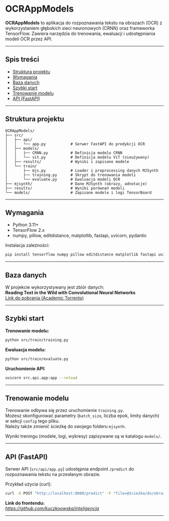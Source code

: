 # OCRAppModels

**OCRAppModels** to aplikacja do rozpoznawania tekstu na obrazach (OCR) z wykorzystaniem głębokich sieci neuronowych (CRNN) oraz frameworka TensorFlow. Zawiera narzędzia do trenowania, ewaluacji i udostępniania modeli OCR przez API.

---

## Spis treści

- [Struktura projektu](#struktura-projektu)
- [Wymagania](#wymagania)
- [Baza danych](#baza-danych)
- [Szybki start](#szybki-start)
- [Trenowanie modelu](#trenowanie-modelu)
- [API (FastAPI)](#api-fastapi)

---

## Struktura projektu

```
OCRAppModels/
├── src/
│   ├── api/
│   │   └── app.py           # Serwer FastAPI do predykcji OCR
│   ├── models/
│   │   ├── CRNN.py          # Definicja modelu CRNN
│   │   └── vit.py           # Definicja modelu ViT (nieużywany)
│   ├── results/             # Wyniki i zapisane modele
│   └── train/
│       ├── mjs.py           # Loader i preprocessing danych MJSynth
│       ├── training.py      # Skrypt do trenowania modeli
│       └── evaluate.py      # Ewaluacja modeli OCR
├── mjsynth/                 # Dane MJSynth (obrazy, adnotacje)
├── results/                 # Wyniki porównań modeli
└── models/                  # Zapisane modele i logi TensorBoard
```

---

## Wymagania

- Python 3.11+
- TensorFlow 2.x
- numpy, pillow, editdistance, matplotlib, fastapi, uvicorn, pydantic

Instalacja zależności:
```sh
pip install tensorflow numpy pillow editdistance matplotlib fastapi uvicorn pydantic
```

---

## Baza danych

W projekcie wykorzystywany jest zbiór danych:  
**Reading Text in the Wild with Convolutional Neural Networks**  
[Link do pobrania (Academic Torrents)](https://academictorrents.com/details/3d0b4f09080703d2a9c6be50715b46389fdb3af1)

---

## Szybki start

**Trenowanie modelu:**
```sh
python src/train/training.py
```

**Ewaluacja modelu:**
```sh
python src/train/evaluate.py
```

**Uruchomienie API:**
```sh
uvicorn src.api.app:app --reload
```

---

## Trenowanie modelu

Trenowanie odbywa się przez uruchomienie `training.py`.  
Możesz skonfigurować parametry (`batch_size`, liczba epok, limity danych) w sekcji `config` tego pliku.  
Należy także zmienić ścieżkę do swojego folderu `mjsynth`.

Wyniki treningu (modele, logi, wykresy) zapisywane są w katalogu `models/`.

---

## API (FastAPI)

Serwer API (`src/api/app.py`) udostępnia endpoint `/predict` do rozpoznawania tekstu na przesłanym obrazie.

Przykład użycia (curl):
```sh
curl -X POST "http://localhost:8000/predict" -F "file=@ścieżka/do/obrazu.png"
```

**Link do frontendu:**  
*https://github.com/kuczkoowska/inteligencja*

---


